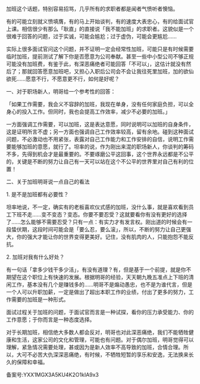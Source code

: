 加班这个话题，特别容易招骂，几乎所有的求职者都是闻者气愤听者懊恼。

有的可能立刻就义愤填膺，有的马上开始谈判，有的速度大表忠心，有的给面试官上课。相信很少有那么「耿直」的直接说「我不能加班」的求职者。这貌似是一个很难于回答的问题，过于实诚，可能会尴尬；过于虚伪，可能会更尴尬……

实际上很多面试官问这个问题，并不证明一定会经常性加班，可能只是有时候需要临时加班，提前测试了解下你是否愿意为公司奉献。甚至一些中小型公司不够正规可能没有加班费，有鉴于此，有深恶痛绝者可能回答「不可以」，这估计就没有然后了；那就回答愿意加班吧，又担心入职后公司会不会让我往死里加班，加的欲仙欲死……愿意不行，不愿意更不行，如何是好呢？

一、对于职场新人，明哥给一个参考性的回答：

「如果工作需要，我会义不容辞的加班，我现在单身，没有任何家庭负担，可以全身心的投入工作。但同时，我也会提高工作效率，减少不必要的加班。」

一方面强调工作需要，可以加班，这是表达意愿，同时说明可以加班的自身条件，这是证明所言不虚；另一方面也强调自己工作效率较高，留有余地。碰到这种面试问题，不必激动也不用紧张，表露对自己工作能力和工作安排的自信，说明工作需要能够加班的意愿，就行了。坦率的说，作为刚出来混的职场新人，你谈判的筹码不多，先得到机会才是最重要的。不要琢磨公平这回事，这个世界永远都是不公平的，关键是不断的努力让自己有一天可以站在这个不公平的世界里对自己有利的位置！

二、关于加班明哥说一点自己的看法

1\. 是不是加班都有必要性？

坦率地说，不一定，确实有的老板喜欢仪式感的加班，没什么事，就是喜欢看到员工下班不走……变不变态？变态。你要不要忍受？这就要看你有没有更好的选择了……怎么能够不需要忍受？只有一点：有实力才有发言权。刚出道的时候会有一段蛰伏期，这段时间可能会是「要么忍，要么滚」，所以，不断的努力让自己更强大，你的强大才能让你的世界变得更美好。记住，没有肌肉的人，只能抱怨不能反抗。

2\. 加班对我有什么好处？

有一句话「拿多少钱干多少活」，有没有道理？有，但是基于一个前提，就是你不期望在这个职位上有快速的发展。根据明哥的经验，天天朝九晚五准点上下班的清闲工作，基本没有几个是赚钱多的……明哥不是煽动愚忠，也不是为谁代言，但是一个人可以升职加薪，一定是做出了超出本职工作的业绩，付出了更多的努力，工作需要的加班是一种形式。

面试过程关于加班的问题，于面试官而言是一种试探，看你的压力承受能力、你的工作意愿；于你而言是一种态度选择。

对于长期加班，相信绝大多数人都会反对，明哥也对此深恶痛绝，我们不能牺牲健康和生活，这家公司的文化和管理，可能也有问题。对于偶尔加班，明哥觉得可以理解，紧急情况需要处理，甚或因为是新人效率不高导致的加班，合情合理。所以，大可不必苦大仇深深恶痛绝，有时候，不牺牲短暂的享乐和安逸，无法换来长久的保障和幸福。

备案号:YXX1MGX3A5KU4K2O1kIA9x3